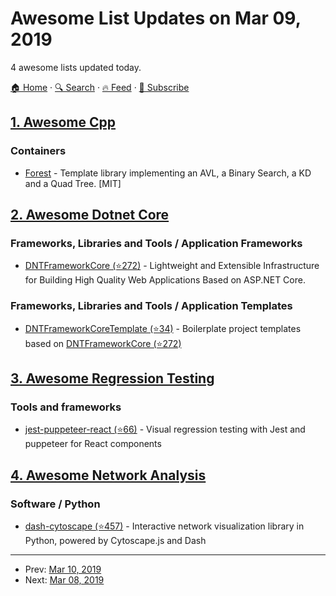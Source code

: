 # Awesome List Updates on Mar 09, 2019

4 awesome lists updated today.

[🏠 Home](/README.md) · [🔍 Search](https://www.trackawesomelist.com/search/) · [🔥 Feed](https://www.trackawesomelist.com/rss.xml) · [📮 Subscribe](https://trackawesomelist.us17.list-manage.com/subscribe?u=d2f0117aa829c83a63ec63c2f&id=36a103854c)



## [1. Awesome Cpp](/content/fffaraz/awesome-cpp/README.md)

### Containers

*   [Forest](https://github.com/xorz57/forest) - Template library implementing an AVL, a Binary Search, a KD and a Quad Tree. \[MIT]

## [2. Awesome Dotnet Core](/content/thangchung/awesome-dotnet-core/README.md)

### Frameworks, Libraries and Tools / Application Frameworks

*   [DNTFrameworkCore (⭐272)](https://github.com/rabbal/DNTFrameworkCore) - Lightweight and Extensible Infrastructure for Building High Quality Web Applications Based on ASP.NET Core.

### Frameworks, Libraries and Tools / Application Templates

*   [DNTFrameworkCoreTemplate (⭐34)](https://github.com/rabbal/DNTFrameworkCoreTemplate) - Boilerplate project templates based on [DNTFrameworkCore (⭐272)](https://github.com/rabbal/DNTFrameworkCore)

## [3. Awesome Regression Testing](/content/mojoaxel/awesome-regression-testing/README.md)

### Tools and frameworks

*   [jest-puppeteer-react (⭐66)](https://github.com/Hapag-Lloyd/jest-puppeteer-react) - Visual regression testing with Jest and puppeteer for React components

## [4. Awesome Network Analysis](/content/briatte/awesome-network-analysis/README.md)

### Software / Python

*   [dash-cytoscape (⭐457)](https://github.com/plotly/dash-cytoscape) - Interactive network visualization library in Python, powered by Cytoscape.js and Dash

---

- Prev: [Mar 10, 2019](/content/2019/03/10/README.md)
- Next: [Mar 08, 2019](/content/2019/03/08/README.md)